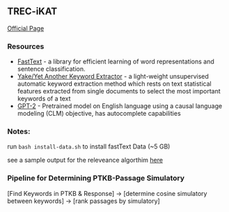 ## TREC-iKAT

[Official Page](https://www.trecikat.com/)

### Resources

- [FastText](https://github.com/facebookresearch/fastText) - a library for efficient learning of word representations and sentence classification.
- [Yake/Yet Another Keyword Extractor](https://github.com/LIAAD/yake) - a light-weight unsupervised automatic keyword extraction method which rests on text statistical features extracted from single documents to select the most important keywords of a text
- [GPT-2](https://huggingface.co/gpt2) - Pretrained model on English language using a causal language modeling (CLM) objective, has autocomplete capabilities

### Notes:

run `bash install-data.sh` to install fastText Data (~5 GB)

see a sample output for the releveance algorthim [here](https://docs.google.com/spreadsheets/d/1-VU4-3qC3Q7mTdF9iZUgs3RjQVbYGD9ixf2JdMcMJRc/edit?usp=sharing)

### Pipeline for Determining PTKB-Passage Simulatory

[Find Keywords in PTKB & Response] → [determine cosine simulatory between keywords] → [rank passages by simulatory]
